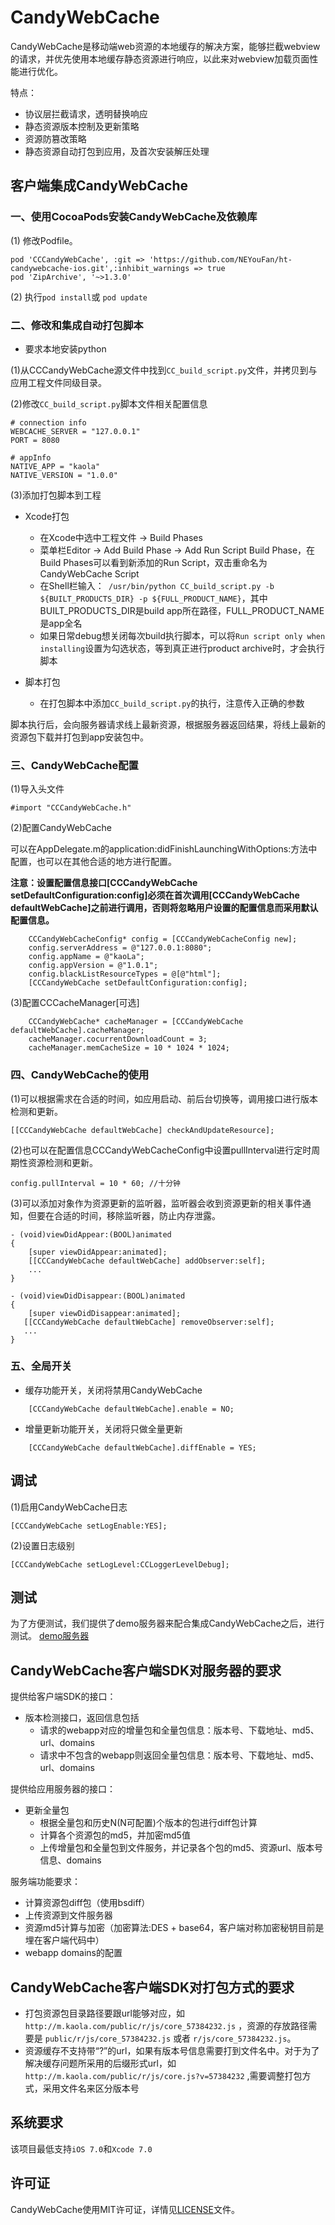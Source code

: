 #  CandyWebCache

CandyWebCache是移动端web资源的本地缓存的解决方案，能够拦截webview的请求，并优先使用本地缓存静态资源进行响应，以此来对webview加载页面性能进行优化。

特点：

* 协议层拦截请求，透明替换响应
* 静态资源版本控制及更新策略
* 资源防篡改策略
* 静态资源自动打包到应用，及首次安装解压处理


##  客户端集成CandyWebCache

###  一、使用CocoaPods安装CandyWebCache及依赖库

(1) 修改Podfile。

```
pod 'CCCandyWebCache', :git => 'https://github.com/NEYouFan/ht-candywebcache-ios.git',:inhibit_warnings => true
pod 'ZipArchive', '~>1.3.0'
```

(2) 执行`pod install`或 `pod update`


###  二、修改和集成自动打包脚本

* 要求本地安装python

(1)从CCCandyWebCache源文件中找到`CC_build_script.py`文件，并拷贝到与应用工程文件同级目录。

(2)修改`CC_build_script.py`脚本文件相关配置信息

```
# connection info
WEBCACHE_SERVER = "127.0.0.1"
PORT = 8080

# appInfo
NATIVE_APP = "kaola"
NATIVE_VERSION = "1.0.0"
```

(3)添加打包脚本到工程

* Xcode打包
	* 在Xcode中选中工程文件 -> Build Phases
	* 菜单栏Editor -> Add Build Phase -> Add Run Script Build Phase，在Build Phases可以看到新添加的Run Script，双击重命名为CandyWebCache Script
	* 在Shell栏输入：` /usr/bin/python CC_build_script.py -b ${BUILT_PRODUCTS_DIR} -p ${FULL_PRODUCT_NAME}`，其中BUILT_PRODUCTS_DIR是build app所在路径，FULL_PRODUCT_NAME是app全名
	* 如果日常debug想关闭每次build执行脚本，可以将`Run script only when installing`设置为勾选状态，等到真正进行product archive时，才会执行脚本

* 脚本打包
	* 在打包脚本中添加`CC_build_script.py`的执行，注意传入正确的参数

脚本执行后，会向服务器请求线上最新资源，根据服务器返回结果，将线上最新的资源包下载并打包到app安装包中。


###  三、CandyWebCache配置

(1)导入头文件

```
#import "CCCandyWebCache.h"
```

(2)配置CandyWebCache

可以在AppDelegate.m的application:didFinishLaunchingWithOptions:方法中配置，也可以在其他合适的地方进行配置。

**注意：设置配置信息接口[CCCandyWebCache setDefaultConfiguration:config]必须在首次调用[CCCandyWebCache defaultWebCache]之前进行调用，否则将忽略用户设置的配置信息而采用默认配置信息。**

```
    CCCandyWebCacheConfig* config = [CCCandyWebCacheConfig new];
    config.serverAddress = @"127.0.0.1:8080";
    config.appName = @"kaoLa";
    config.appVersion = @"1.0.1";
    config.blackListResourceTypes = @[@"html"];
    [CCCandyWebCache setDefaultConfiguration:config];

```

(3)配置CCCacheManager[可选]

```
	CCCandyWebCache* cacheManager = [CCCandyWebCache defaultWebCache].cacheManager;
	cacheManager.cocurrentDownloadCount = 3;
	cacheManager.memCacheSize = 10 * 1024 * 1024;

```

###  四、CandyWebCache的使用

(1)可以根据需求在合适的时间，如应用启动、前后台切换等，调用接口进行版本检测和更新。

```
[[CCCandyWebCache defaultWebCache] checkAndUpdateResource];
```

(2)也可以在配置信息CCCandyWebCacheConfig中设置pullInterval进行定时周期性资源检测和更新。

```
config.pullInterval = 10 * 60; //十分钟

```

(3)可以添加对象作为资源更新的监听器，监听器会收到资源更新的相关事件通知，但要在合适的时间，移除监听器，防止内存泄露。

```
- (void)viewDidAppear:(BOOL)animated
{
	[super viewDidAppear:animated];
	[[CCCandyWebCache defaultWebCache] addObserver:self];
	...
}

- (void)viewDidDisappear:(BOOL)animated
{
	[super viewDidDisappear:animated];
   [[CCCandyWebCache defaultWebCache] removeObserver:self];
   ...
}

```

###  五、全局开关

* 缓存功能开关，关闭将禁用CandyWebCache

```
	[CCCandyWebCache defaultWebCache].enable = NO;
```

* 增量更新功能开关，关闭将只做全量更新

```
	[CCCandyWebCache defaultWebCache].diffEnable = YES;
```

##  调试

(1)启用CandyWebCache日志

```
[CCCandyWebCache setLogEnable:YES];
```

(2)设置日志级别

```
[CCCandyWebCache setLogLevel:CCLoggerLevelDebug];
```

## 测试

为了方便测试，我们提供了demo服务器来配合集成CandyWebCache之后，进行测试。
[demo服务器](https://github.com/NEYouFan/ht-candywebcache-demo-server)

## CandyWebCache客户端SDK对服务器的要求

提供给客户端SDK的接口：

* 版本检测接口，返回信息包括
	* 请求的webapp对应的增量包和全量包信息：版本号、下载地址、md5、url、domains
	* 请求中不包含的webapp则返回全量包信息：版本号、下载地址、md5、url、domains

提供给应用服务器的接口：

* 更新全量包
	* 根据全量包和历史N(N可配置)个版本的包进行diff包计算
	* 计算各个资源包的md5，并加密md5值
	* 上传增量包和全量包到文件服务，并记录各个包的md5、资源url、版本号信息、domains

服务端功能要求：

* 计算资源包diff包（使用bsdiff）
* 上传资源到文件服务器
* 资源md5计算与加密（加密算法:DES + base64，客户端对称加密秘钥目前是埋在客户端代码中）
* webapp domains的配置

## CandyWebCache客户端SDK对打包方式的要求

* 打包资源包目录路径要跟url能够对应，如 `http://m.kaola.com/public/r/js/core_57384232.js` ，资源的存放路径需要是 `public/r/js/core_57384232.js` 或者 `r/js/core_57384232.js`。
* 资源缓存不支持带“?”的url，如果有版本号信息需要打到文件名中。对于为了解决缓存问题所采用的后缀形式url，如 `http://m.kaola.com/public/r/js/core.js?v=57384232` ,需要调整打包方式，采用文件名来区分版本号

##  系统要求

该项目最低支持`iOS 7.0`和`Xcode 7.0`

##  许可证

CandyWebCache使用MIT许可证，详情见[LICENSE](./LICENSE.txt)文件。
